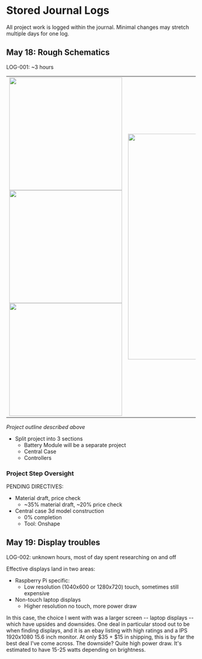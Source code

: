 # Stored Journal Logs

All project work is logged within the journal. Minimal changes may stretch multiple days for one log.

## May 18: Rough Schematics
LOG-001: ~3 hours
<table>
  <tr>
    <td>
      <img src="https://github.com/user-attachments/assets/9aa807f5-23eb-4375-a25e-6991899fc699" width="300"><br>
      <img src="https://github.com/user-attachments/assets/e780ef0a-86f4-40dc-ae3b-d6c79b99a1e9" width="300"><br>
      <img src="https://github.com/user-attachments/assets/3824a2e2-902e-4153-b755-1e23052a8c44" width="300">
    </td>
    <td>
      <img src="https://github.com/user-attachments/assets/fc75e23f-f63f-4810-9817-83af2136451c" height="600">
    </td>
  </tr>
</table>

*Project outline described above*
- Split project into 3 sections
  - Battery Module will be a separate project
  - Central Case
  - Controllers

### Project Step Oversight
PENDING DIRECTIVES:
* Material draft, price check
  * ~35% material draft, ~20% price check
* Central case 3d model construction
  * 0% completion
  * Tool: Onshape
## May 19: Display troubles
LOG-002: unknown hours, most of day spent researching on and off

Effective displays land in two areas:
* Raspberry Pi specific:
  * Low resolution (1040x600 or 1280x720) touch, sometimes still expensive
* Non-touch laptop displays
  * Higher resolution no touch, more power draw

In this case, the choice I went with was a larger screen -- laptop displays -- which have upsides and downsides. One deal in particular stood out to be when finding displays, and it is an ebay listing with high ratings and a IPS 1920x1080 15.6 inch monitor. At only $35 + $15 in shipping, this is by far the best deal I've come across. The downside? Quite high power draw. It's estimated to have 15-25 watts depending on brightness.
